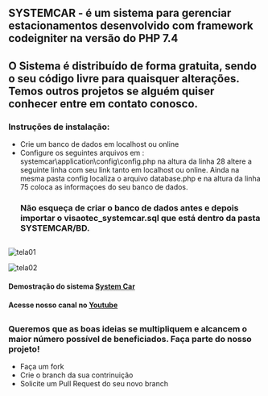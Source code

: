 ## SYSTEMCAR - é um  sistema para gerenciar  estacionamentos desenvolvido com framework codeigniter na versão do PHP 7.4
## O Sistema é distribuído de forma gratuita, sendo o seu código livre para quaisquer alterações. Temos outros projetos se alguém quiser conhecer entre em contato conosco. 

### Instruções de instalação:
* Crie um banco de dados em localhost ou online
* Configure os seguintes arquivos em : systemcar\application\config\config.php
 na altura da linha 28 altere a seguinte linha com seu link tanto em localhost ou online.
 Ainda na mesma pasta config localiza o arquivo database.php e na altura da linha 75 coloca as informaçoes do seu banco de dados.
  ### Não esqueça de criar o banco de dados antes e  depois importar o visaotec_systemcar.sql que está dentro da pasta SYSTEMCAR/BD.
  ##
![tela01](https://user-images.githubusercontent.com/35280835/136465592-9dd5a8bd-5db3-4018-be8d-38c0b183bc60.PNG)

![tela02](https://user-images.githubusercontent.com/35280835/136465643-a6469975-c40a-426a-a708-48220face540.PNG)

#### Demostração do sistema [System Car](https://www.youtube.com/watch?v=3pjNhjjOq1g)
#### Acesse nosso canal no [Youtube](https://www.youtube.com/channel/UCrQgt3TC4XIX9jxLkiENBRA)
##
### Queremos que as boas ideias se multipliquem e alcancem o maior número possível de beneficiados. Faça parte do nosso projeto!  
* Faça um fork
* Crie o branch da sua contrinuição
* Solicite um Pull Request do seu novo branch